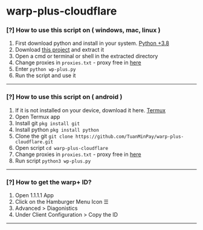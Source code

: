 # warp-plus-cloudflare
### [?] How to use this script on ( windows, mac, linux )
1. First download python and install in your system. [Python +3.8](https://www.python.org/downloads/)
2. Download [this project](https://github.com/TuanMinPay/warp-plus-cloudflare/releases) and extract it
3. Open a cmd or terminal or shell in the extracted directory
4. Change proxies in `proxies.txt` - proxy free in [here](https://free-proxy-list.net/)
5. Enter `python wp-plus.py`
6. Run the script and use it
--------------------------------------------------------------------
### [?] How to use this script on ( android )
1. If it is not installed on your device, download it here. [Termux](https://play.google.com/store/apps/details?id=com.termux&hl=en_GB)
2. Open Termux app
3. Install git    `pkg install git`
4. Install python `pkg install python`
5. Clone the git  `git clone https://github.com/TuanMinPay/warp-plus-cloudflare.git`
6. Open script    `cd warp-plus-cloudflare`
7. Change proxies in `proxies.txt` - proxy free in [here](https://free-proxy-list.net/)
8. Run script     `python3 wp-plus.py`
--------------------------------------------------------------------
### [?] How to get the warp+ ID?
1. Open 1.1.1.1 App
2. Click on the Hamburger Menu Icon ☰
3. Advanced > Diagonistics
4. Under Client Configuration > Copy the ID
--------------------------------------------------------------------